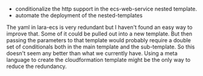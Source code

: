 - conditionalize the http support in the ecs-web-service nested template.
- automate the deployment of the nested-templates

The yaml in lara-ecs is very redundant but I haven't found an easy way to improve that.
Some of it could be pulled out into a new template. But then passing the parameters to that template would probably require a double set of conditionals both in the main template and the sub-template. So this doesn't seem any better than what we currently have. Using a meta language to create the cloudformation template might be the only way to reduce the redundancy.
